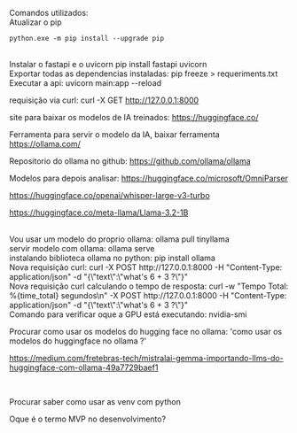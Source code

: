 Comandos utilizados:
<br>
Atualizar o pip
```
python.exe -m pip install --upgrade pip
```
<br>
Instalar o fastapi e o uvicorn
pip install fastapi uvicorn
<br>
Exportar todas as dependencias instaladas:
pip freeze > requeriments.txt
<br>
Executar a api:
uvicorn main:app --reload
<br>

requisição via curl:
curl -X GET http://127.0.0.1:8000
<br>

site para baixar os modelos de IA treinados:
https://huggingface.co/
<br>

Ferramenta para servir o modelo da IA, baixar ferramenta
https://ollama.com/

Repositorio do ollama no github:
https://github.com/ollama/ollama
<br>

Modelos para depois analisar:
https://huggingface.co/microsoft/OmniParser

https://huggingface.co/openai/whisper-large-v3-turbo

https://huggingface.co/meta-llama/Llama-3.2-1B

<br>
Vou usar um modelo do proprio ollama: 
ollama pull tinyllama
<br>
servir modelo com ollama:
ollama serve
<br>
instalando biblioteca ollama no python:
pip install ollama
<br>
Nova requisição curl:
curl -X POST http://127.0.0.1:8000 -H "Content-Type: application/json" -d "{\"text\":\"what's 6 + 3 ?\"}"
<br>
Nova requisição curl calculando o tempo de resposta:
curl -w "Tempo Total: %{time_total} segundos\n" -X POST http://127.0.0.1:8000 -H "Content-Type: application/json" -d "{\"text\":\"what's 6 + 3 ?\"}"
<br>
Comando para verificar oque a GPU está executando:
nvidia-smi 
<br>


Procurar como usar os modelos do hugging face no ollama:
'como usar os modelos do huggingface no ollama ?'

https://medium.com/fretebras-tech/mistralai-gemma-importando-llms-do-huggingface-com-ollama-49a7729baef1

<br>

Procurar saber como usar as venv com python

Oque é o termo MVP no desenvolvimento?